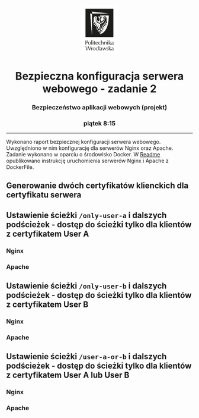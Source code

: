 <p align="center">
    <img width="20%" src="..\Logo\logo-pwr.png">
    <h1 align="center">Bezpieczna konfiguracja serwera webowego - zadanie 2</h1>
    <h3 align="center">Bezpieczeństwo aplikacji webowych (projekt)</h3>
    <h3 align="center">piątek 8:15</h3>
</p>

---

Wykonano raport bezpiecznej konfiguracji serwera webowego. Uwzględniono w nim konfigurację dla serwerów Nginx oraz Apache. Zadanie wykonano w oparciu o środowisko Docker. W [Readme](../Bezpieczna_konfig_serwera/infrastructure/Readme.md) opublikowano instrukcję uruchomienia serwerów Nginx i Apache z DockerFile.

## Generowanie dwóch certyfikatów klienckich dla certyfikatu serwera 

## Ustawienie ścieżki `/only-user-a` i dalszych podścieżek - dostęp do ścieżki tylko dla klientów z certyfikatem User A

### Nginx

### Apache

## Ustawienie ścieżki `/only-user-b` i dalszych podścieżek - dostęp do ścieżki tylko dla klientów z certyfikatem User B

### Nginx

### Apache

## Ustawienie ścieżki `/user-a-or-b` i dalszych podścieżek - dostęp do ścieżki tylko dla klientów z certyfikatem User A lub User B

### Nginx

### Apache
